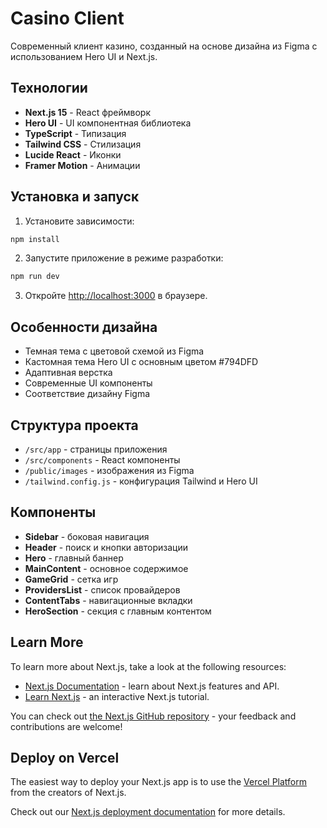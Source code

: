 # Casino Client

Современный клиент казино, созданный на основе дизайна из Figma с использованием Hero UI и Next.js.

## Технологии

- **Next.js 15** - React фреймворк
- **Hero UI** - UI компонентная библиотека
- **TypeScript** - Типизация
- **Tailwind CSS** - Стилизация
- **Lucide React** - Иконки
- **Framer Motion** - Анимации

## Установка и запуск

1. Установите зависимости:
```bash
npm install
```

2. Запустите приложение в режиме разработки:
```bash
npm run dev
```

3. Откройте [http://localhost:3000](http://localhost:3000) в браузере.

## Особенности дизайна

- Темная тема с цветовой схемой из Figma
- Кастомная тема Hero UI с основным цветом #794DFD
- Адаптивная верстка
- Современные UI компоненты
- Соответствие дизайну Figma

## Структура проекта

- `/src/app` - страницы приложения
- `/src/components` - React компоненты
- `/public/images` - изображения из Figma
- `/tailwind.config.js` - конфигурация Tailwind и Hero UI

## Компоненты

- **Sidebar** - боковая навигация
- **Header** - поиск и кнопки авторизации
- **Hero** - главный баннер
- **MainContent** - основное содержимое
- **GameGrid** - сетка игр
- **ProvidersList** - список провайдеров
- **ContentTabs** - навигационные вкладки
- **HeroSection** - секция с главным контентом

## Learn More

To learn more about Next.js, take a look at the following resources:

- [Next.js Documentation](https://nextjs.org/docs) - learn about Next.js features and API.
- [Learn Next.js](https://nextjs.org/learn) - an interactive Next.js tutorial.

You can check out [the Next.js GitHub repository](https://github.com/vercel/next.js) - your feedback and contributions are welcome!

## Deploy on Vercel

The easiest way to deploy your Next.js app is to use the [Vercel Platform](https://vercel.com/new?utm_medium=default-template&filter=next.js&utm_source=create-next-app&utm_campaign=create-next-app-readme) from the creators of Next.js.

Check out our [Next.js deployment documentation](https://nextjs.org/docs/app/building-your-application/deploying) for more details.
